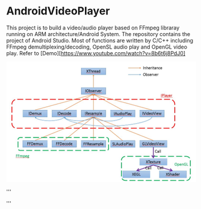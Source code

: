 # AndroidVideoPlayer

This project is to build a video/audio player based on FFmpeg libraray running on ARM architecture/Android System. The repository contains the project of Android Studio. Most of functions are written by C/C++ including FFmpeg demultiplexing/decoding, OpenSL audio play and OpenGL video play. Refer to [Demo][https://www.youtube.com/watch?v=8b6t6j8PdJ0]

![](https://github.com/lineagech/AndroidVideoPlayer/blob/master/BD.JPG)

'''

'''
